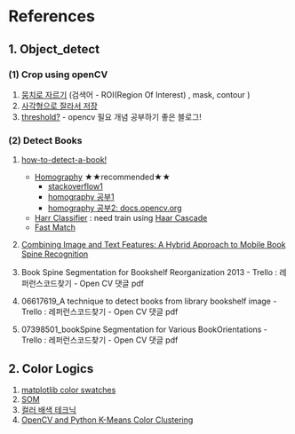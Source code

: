 # References


## 1. Object_detect
### (1) Crop using openCV
1. [뭉치로 자르기](http://hk.voidcc.com/question/p-ezrgawjn-gx.html)  (검색어 - ROI(Region Of Interest) , mask, contour )
2. [사각형으로 잘라서 저장](https://sosal.kr/1067)
3. [threshold?](https://m.blog.naver.com/samsjang/220504782549) - opencv 필요 개념 공부하기 좋은 블로그!


### (2) Detect Books
1. [how-to-detect-a-book!](https://answers.opencv.org/question/69785/how-to-detect-a-book/)
    * [Homography](https://docs.opencv.org/2.4/doc/tutorials/features2d/feature_homography/feature_homography.html) ★★recommended★★  
        - [stackoverflow1](https://stackoverflow.com/questions/26615649/opencv-fitting-an-object-into-a-scene-using-homography-and-perspective-transfor)
        - [homography 공부1](https://yongchul-note.tistory.com/4)
        - [homography 공부2: docs.opencv.org](https://docs.opencv.org/2.4/doc/tutorials/features2d/feature_homography/feature_homography.html)
    * [Harr Classifier](https://coding-robin.de/2013/07/22/train-your-own-opencv-haar-classifier.html) : need train using [Haar Cascade](https://docs.opencv.org/2.4/modules/objdetect/doc/cascade_classification.html)
    * [Fast Match](https://www.cv-foundation.org/openaccess/content_cvpr_2013/papers/Korman_FasT-Match_Fast_Affine_2013_CVPR_paper.pdf)
 
2. [Combining Image and Text Features: A Hybrid Approach to Mobile Book Spine Recognition](http://citeseerx.ist.psu.edu/viewdoc/download?doi=10.1.1.301.7242&rep=rep1&type=pdf)
3. Book Spine Segmentation for Bookshelf Reorganization 2013 - Trello : 레퍼런스코드찾기 - Open CV 댓글 pdf
4. 06617619_A technique to detect books from library bookshelf image  - Trello : 레퍼런스코드찾기 - Open CV 댓글 pdf
5. 07398501_bookSpine Segmentation for Various BookOrientations - Trello : 레퍼런스코드찾기 - Open CV 댓글 pdf

## 2. Color Logics
1. [matplotlib color swatches](https://matplotlib.org/users/colormaps.html)
2. [SOM](http://bl.ocks.org/nbremer/0d2e658691a4f93cad92)
3. [컬러 배색 테크닉](https://m.blog.naver.com/qp_o_qp/221254371979)
4. [OpenCV and Python K-Means Color Clustering](https://www.pyimagesearch.com/2014/05/26/opencv-python-k-means-color-clustering/)  


